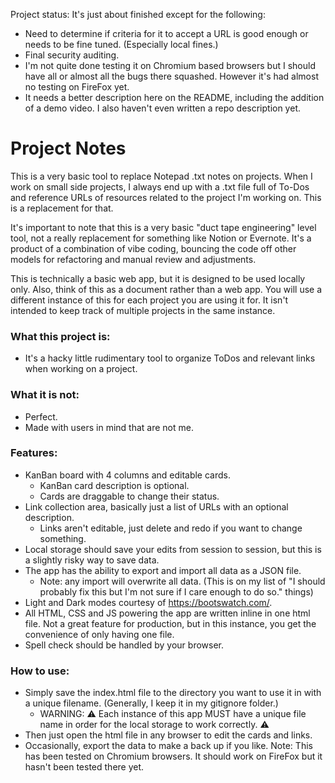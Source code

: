 Project status: It's just about finished except for the following:
* Need to determine if criteria for it to accept a URL is good enough or needs to be fine tuned. (Especially local fines.)
* Final security auditing.
* I'm not quite done testing it on Chromium based browsers but I should have all or almost all the bugs there squashed. However it's had almost no testing on FireFox yet.
* It needs a better description here on the README, including the addition of a demo video. I also haven't even written a repo description yet.

# Project Notes

This is a very basic tool to replace Notepad .txt notes on projects. When I work on small side projects, I always end up with a .txt file full of To-Dos and reference URLs of resources related to the project I'm working on. This is a replacement for that.

It's important to note that this is a very basic "duct tape engineering" level tool, not a really replacement for something like Notion or Evernote. It's a product of a combination of vibe coding, bouncing the code off other models for refactoring and manual review and adjustments.

This is technically a basic web app, but it is designed to be used locally only. Also, think of this as a document rather than a web app. You will use a different instance of this for each project you are using it for. It isn't intended to keep track of multiple projects in the same instance.

### What this project is:
* It's a hacky little rudimentary tool to organize ToDos and relevant links when working on a project.

### What it is not:
* Perfect. 
* Made with users in mind that are not me.

### Features:

- KanBan board with 4 columns and editable cards.
  - KanBan card description is optional.
  - Cards are draggable to change their status.
- Link collection area, basically just a list of URLs with an optional description.
  - Links aren't editable, just delete and redo if you want to change something.
- Local storage should save your edits from session to session, but this is a slightly risky way to save data.
- The app has the ability to export and import all data as a JSON file.
  - Note: any import will overwrite all data. (This is on my list of "I should probably fix this but I'm not sure if I care enough to do so." things)
- Light and Dark modes courtesy of https://bootswatch.com/.
- All HTML, CSS and JS powering the app are written inline in one html file. Not a great feature for production, but in this instance, you get the convenience of only having one file.
- Spell check should be handled by your browser.

### How to use: 

- Simply save the index.html file to the directory you want to use it in with a unique filename. (Generally, I keep it in my gitignore folder.)
  - WARNING: :warning: Each instance of this app MUST have a unique file name in order for the local storage to work correctly. :warning: 
- Then just open the html file in any browser to edit the cards and links.
- Occasionally, export the data to make a back up if you like.
Note: This has been tested on Chromium browsers. It should work on FireFox but it hasn't been tested there yet.
